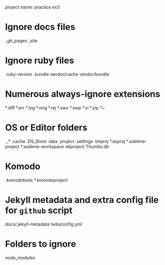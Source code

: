 project name: practice ex3
# Ignore docs files
_gh_pages
_site

# Ignore ruby files
.ruby-version
.bundle
vendor/cache
vendor/bundle

# Numerous always-ignore extensions
*.diff
*.err
*.log
*.orig
*.rej
*.swo
*.swp
*.vi
*.zip
*~

# OS or Editor folders
._*
.cache
.DS_Store
.idea
.project
.settings
.tmproj
*.esproj
*.sublime-project
*.sublime-workspace
nbproject
Thumbs.db

# Komodo
.komodotools
*.komodoproject

# Jekyll metadata and extra config file for `github` script
docs/.jekyll-metadata
twbsconfig.yml

# Folders to ignore
node_modules
